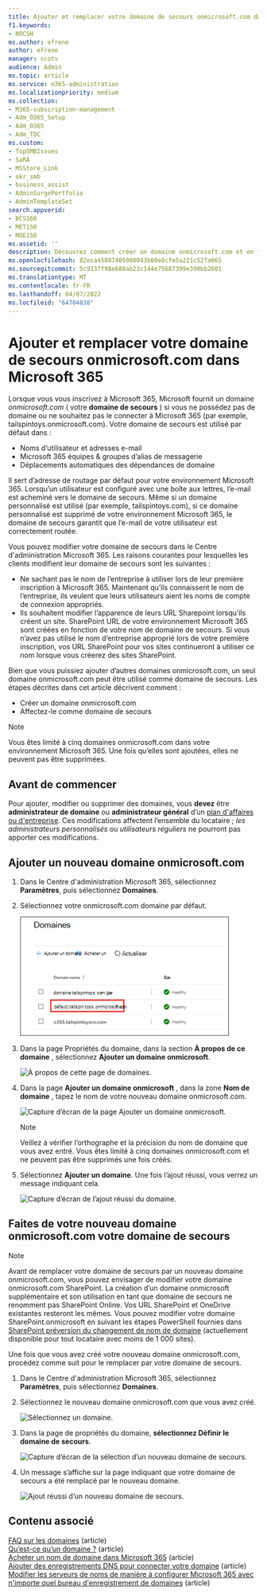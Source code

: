 ```yaml
---
title: Ajouter et remplacer votre domaine de secours onmicrosoft.com dans Microsoft 365
f1.keywords:
- NOCSH
ms.author: efrene
author: efrene
manager: scotv
audience: Admin
ms.topic: article
ms.service: o365-administration
ms.localizationpriority: medium
ms.collection:
- M365-subscription-management
- Adm_O365_Setup
- Adm_O365
- Adm_TOC
ms.custom:
- TopSMBIssues
- SaRA
- MSStore_Link
- okr_smb
- business_assist
- AdminSurgePortfolio
- AdminTemplateSet
search.appverid:
- BCS160
- MET150
- MOE150
ms.assetid: ''
description: Découvrez comment créer un domaine onmicrosoft.com et en faire votre nouveau domaine de secours.
ms.openlocfilehash: 82eca45807405980043b00e8cfe5a221c52fa065
ms.sourcegitcommit: 5c9137f98e688ab23c144e75687399e390bb2601
ms.translationtype: MT
ms.contentlocale: fr-FR
ms.lasthandoff: 04/07/2022
ms.locfileid: "64704838"
---
```

# <a name="add-and-replace-your-onmicrosoftcom-fallback-domain-in-microsoft-365"></a>Ajouter et remplacer votre domaine de secours onmicrosoft.com dans Microsoft 365

Lorsque vous vous inscrivez à Microsoft 365, Microsoft fournit un domaine *onmicrosoft.com* ( votre **domaine de secours** ) si vous ne possédez pas de domaine ou ne souhaitez pas le connecter à Microsoft 365 (par exemple, tailspintoys.onmicrosoft.com). Votre domaine de secours est utilisé par défaut dans :

- Noms d’utilisateur et adresses e-mail
- Microsoft 365 équipes & groupes d’alias de messagerie
- Déplacements automatiques des dépendances de domaine

Il sert d’adresse de routage par défaut pour votre environnement Microsoft 365. Lorsqu’un utilisateur est configuré avec une boîte aux lettres, l’e-mail est acheminé vers le domaine de secours.  Même si un domaine personnalisé est utilisé (par exemple, tailspintoys.com), si ce domaine personnalisé est supprimé de votre environnement Microsoft 365, le domaine de secours garantit que l’e-mail de votre utilisateur est correctement routée.

Vous pouvez modifier votre domaine de secours dans le Centre d'administration Microsoft 365. Les raisons courantes pour lesquelles les clients modifient leur domaine de secours sont les suivantes :

- Ne sachant pas le nom de l’entreprise à utiliser lors de leur première inscription à Microsoft 365. Maintenant qu’ils connaissent le nom de l’entreprise, ils veulent que leurs utilisateurs aient les noms de compte de connexion appropriés. 
- Ils souhaitent modifier l’apparence de leurs URL Sharepoint lorsqu’ils créent un site. SharePoint URL de votre environnement Microsoft 365 sont créées en fonction de votre nom de domaine de secours. Si vous n’avez pas utilisé le nom d’entreprise approprié lors de votre première inscription, vos URL SharePoint pour vos sites continueront à utiliser ce nom lorsque vous créerez des sites SharePoint. 


Bien que vous puissiez ajouter d’autres domaines onmicrosoft.com, un seul domaine onmicrosoft.com peut être utilisé comme domaine de secours. Les étapes décrites dans cet article décrivent comment :
- Créer un domaine onmicrosoft.com
- Affectez-le comme domaine de secours

> [!NOTE]
> Vous êtes limité à cinq domaines onmicrosoft.com dans votre environnement Microsoft 365. Une fois qu’elles sont ajoutées, elles ne peuvent pas être supprimées. 
  
## <a name="before-you-begin"></a>Avant de commencer

Pour ajouter, modifier ou supprimer des domaines, vous **devez** être **administrateur de domaine** ou **administrateur général** d’un [plan d'affaires ou d'entreprise](https://products.office.com/business/office). Ces modifications affectent l’ensemble du locataire ; *les administrateurs personnalisés* ou *utilisateurs réguliers* ne pourront pas apporter ces modifications.


## <a name="add-a-new-onmicrosoftcom-domain"></a>Ajouter un nouveau domaine onmicrosoft.com

1. Dans le Centre d'administration Microsoft 365, sélectionnez **Paramètres**, puis sélectionnez **Domaines**.
2. Sélectionnez votre onmicrosoft.com domaine par défaut.

    ![Page Domaines.](../../media/onmicrosoft-domains.png)
  
3. Dans la page Propriétés du domaine, dans la section **À propos de ce domaine** , sélectionnez **Ajouter un domaine onmicrosoft**.

    ![À propos de cette page de domaines.](../../media/add-onmicrosoft-domain-link.png)

4. Dans la page **Ajouter un domaine onmicrosoft** , dans la zone **Nom de domaine** , tapez le nom de votre nouveau domaine onmicrosoft.com. 

    ![Capture d’écran de la page Ajouter un domaine onmicrosoft.](../../media/add-an-onmicrosoftcom-domain-page.png)

    > [!NOTE]
    > Veillez à vérifier l’orthographe et la précision du nom de domaine que vous avez entré. Vous êtes limité à cinq domaines onmicrosoft.com et ne peuvent pas être supprimés une fois créés.     

5. Sélectionnez **Ajouter un domaine**. Une fois l’ajout réussi, vous verrez un message indiquant cela. 
    
    ![Capture d’écran de l’ajout réussi du domaine.](../../media/domain-added.png)



## <a name="make-your-new-onmicrosoftcom-domain-your-fallback-domain"></a>Faites de votre nouveau domaine onmicrosoft.com votre domaine de secours


> [!NOTE]
> Avant de remplacer votre domaine de secours par un nouveau domaine onmicrosoft.com, vous pouvez envisager de modifier votre domaine onmicrosoft.com SharePoint. La création d’un domaine onmicrosoft supplémentaire et son utilisation en tant que domaine de secours ne renomment pas SharePoint Online. Vos URL SharePoint et OneDrive existantes resteront les mêmes.  Vous pouvez modifier votre domaine SharePoint.onmicrosoft en suivant les étapes PowerShell fournies dans [SharePoint préversion du changement de nom de domaine](/sharepoint/change-your-sharepoint-domain-name) (actuellement disponible pour tout locataire avec moins de 1 000 sites).

Une fois que vous avez créé votre nouveau domaine onmicrosoft.com, procédez comme suit pour le remplacer par votre domaine de secours.

1. Dans le Centre d'administration Microsoft 365, sélectionnez **Paramètres**, puis sélectionnez **Domaines**. 

2. Sélectionnez le nouveau domaine onmicrosoft.com que vous avez créé.

    ![Sélectionnez un domaine.](../../media/onmicrosoft-domains-added.png) 

3. Dans la page de propriétés du domaine, **sélectionnez Définir le domaine de secours**.
 
    ![Capture d’écran de la sélection d’un nouveau domaine de secours.](../../media/new-fallback.png) 

4. Un message s’affiche sur la page indiquant que votre domaine de secours a été remplacé par le nouveau domaine.

    ![Ajout réussi d’un nouveau domaine de secours.](../../media/fallback-success.png) 

## <a name="related-content"></a>Contenu associé

[FAQ sur les domaines](domains-faq.yml) (article)</br>
[Qu’est-ce qu’un domaine ?](../get-help-with-domains/what-is-a-domain.md) (article)</br>
[Acheter un nom de domaine dans Microsoft 365](../get-help-with-domains/buy-a-domain-name.md) (article)</br>
[Ajouter des enregistrements DNS pour connecter votre domaine](../get-help-with-domains/create-dns-records-at-any-dns-hosting-provider.md) (article)</br>
[Modifier les serveurs de noms de manière à configurer Microsoft 365 avec n'importe quel bureau d'enregistrement de domaines](../get-help-with-domains/change-nameservers-at-any-domain-registrar.md) (article)
